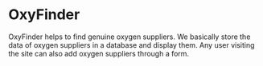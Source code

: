 # OxyFinder
OxyFinder helps to find genuine oxygen suppliers. We basically store the data of oxygen suppliers in a database and display them. Any user visiting the site can also add oxygen suppliers through a form.
